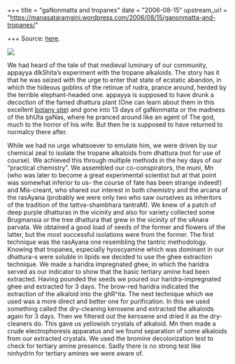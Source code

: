 +++
title = "gaNonmatta and tropanes"
date = "2006-08-15"
upstream_url = "https://manasataramgini.wordpress.com/2006/08/15/ganonmatta-and-tropanes/"

+++
Source: [here](https://manasataramgini.wordpress.com/2006/08/15/ganonmatta-and-tropanes/).



[![](https://i1.wp.com/photos1.blogger.com/blogger/2010/410/320/datura.jpg)](http://photos1.blogger.com/blogger/2010/410/1600/datura.jpg)

We had heard of the tale of that medieval luminary of our community,
appayya dIkShita’s experiment with the tropane alkaloids. The story has
it that he was seized with the urge to enter that state of ecstatic
abandon, in which the hideous goblins of the retinue of rudra, prance
around, herded by the terrible elephant-headed one. appayya is supposed
to have drunk a decoction of the famed dhattura plant (One can learn
about them in this excellent [botany
site](http://waynesword.palomar.edu/ww0703.htm#Datura)) and gone into 13
days of gaNonmatta or the madness of the bhUta gaNas, where he pranced
around like an agent of The god, much to the horror of his wife. But
then he is supposed to have returned to normalcy there after.

While we had no urge whatsoever to emulate him, we were driven by our
chemical zeal to isolate the tropane alkaloids from dhattura (not for
use of course). We achieved this through multiple methods in the hey
days of our “practical chemistry”. We assembled our co-conspirators, the
muni, Mn (who was later to become a great experimental scientist but at
that point was somewhat inferior to us- the course of fate has been
strange indeed!) and Mis-creant, who shared our interest in both
chemistry and the arcana of the rasAyana (probably we were only two who
saw ourselves as inheritors of the tradition of the tattva-shambhara
tantraM). We knew of a patch of deep purple dhatturas in the vicinity
and also for variety collected some Brugmansia or the tree dhattura that
grew in the vicinity of the vAnara parvata. We obtained a good load of
seeds of the former and flowers of the latter, but the most successful
isolations were from the former. The first technique was the rasAyana
one resembling the tantric methodology. Knowing that tropanes,
especially hyoscyamine which was dominant in our dhattura-s were soluble
in lipids we decided to use the ghee extraction technique. We made a
haridra impregnated ghee, in which the haridra served as our indicator
to show that the basic tertiary amine had been extracted. Having pounded
the seeds we poured our haridra-impregnated ghee and extracted for 3
days. The brow-red haridra indicated the extraction of the alkaloid into
the ghR^ita. The next technique which we used was a more direct and
better one for purification. In this we used something called the
dry-cleaning kerosene and extracted the alkaloids again for 3 days. Then
we filtered out the kerosene and dried it as the dry-cleaners do. This
gave us yellowish crystals of alkaloid. Mn then made a crude
electrophoresis apparatus and we found separation of some alkaloids from
our extracted crystals. We used the bromine decolorization test to check
for tertiary amine presence. Sadly there is no strong test like
ninhydrin for tertiary amines we were aware of.

